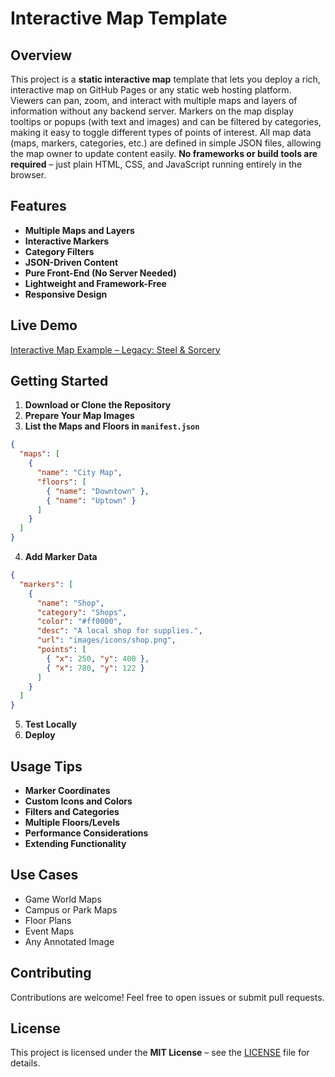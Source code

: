 # Interactive Map Template

## Overview

This project is a **static interactive map** template that lets you deploy a rich, interactive map on GitHub Pages or any static web hosting platform. Viewers can pan, zoom, and interact with multiple maps and layers of information without any backend server. Markers on the map display tooltips or popups (with text and images) and can be filtered by categories, making it easy to toggle different types of points of interest. All map data (maps, markers, categories, etc.) are defined in simple JSON files, allowing the map owner to update content easily. **No frameworks or build tools are required** – just plain HTML, CSS, and JavaScript running entirely in the browser.

## Features

- **Multiple Maps and Layers**
- **Interactive Markers**
- **Category Filters**
- **JSON-Driven Content**
- **Pure Front-End (No Server Needed)**
- **Lightweight and Framework-Free**
- **Responsive Design**

## Live Demo

[Interactive Map Example – Legacy: Steel & Sorcery](https://filipe-valadares.github.io/Legacy-Steel-Sorcery-Interactive-Map/)

## Getting Started

1. **Download or Clone the Repository**
2. **Prepare Your Map Images**
3. **List the Maps and Floors in `manifest.json`**
```json
{
  "maps": [
    {
      "name": "City Map",
      "floors": [
        { "name": "Downtown" },
        { "name": "Uptown" }
      ]
    }
  ]
}
```
4. **Add Marker Data**
```json
{
  "markers": [
    {
      "name": "Shop",
      "category": "Shops",
      "color": "#ff0000",
      "desc": "A local shop for supplies.",
      "url": "images/icons/shop.png",
      "points": [
        { "x": 250, "y": 400 },
        { "x": 780, "y": 122 }
      ]
    }
  ]
}
```
5. **Test Locally**
6. **Deploy**

## Usage Tips

- **Marker Coordinates**
- **Custom Icons and Colors**
- **Filters and Categories**
- **Multiple Floors/Levels**
- **Performance Considerations**
- **Extending Functionality**

## Use Cases

- Game World Maps
- Campus or Park Maps
- Floor Plans
- Event Maps
- Any Annotated Image

## Contributing

Contributions are welcome! Feel free to open issues or submit pull requests.

## License

This project is licensed under the **MIT License** – see the [LICENSE](LICENSE) file for details.
